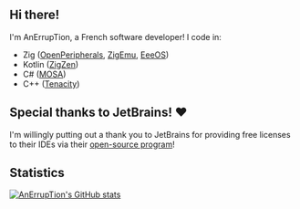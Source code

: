 ## Hi there!

I'm AnErrupTion, a French software developer! I code in:
- Zig ([OpenPeripherals](https://github.com/AnErrupTion/OpenPeripherals), [ZigEmu](https://github.com/AnErrupTion/ZigEmu), [EeeOS](https://github.com/AnErrupTion/EeeOS))
- Kotlin ([ZigZen](https://github.com/ZigIDE/ZigZen))
- C# ([MOSA](https://github.com/mosa/MOSA-Project))
- C++ ([Tenacity](https://codeberg.org/tenacityteam/tenacity))

## Special thanks to JetBrains! ♥️

I'm willingly putting out a thank you to JetBrains for providing free licenses to their IDEs via their [open-source program](https://jb.gg/OpenSourceSupport)!

## Statistics
[![AnErrupTion's GitHub stats](https://github-readme-stats.vercel.app/api?username=AnErrupTion&theme=synthwave&show_icons=true)](https://github.com/anuraghazra/github-readme-stats)

